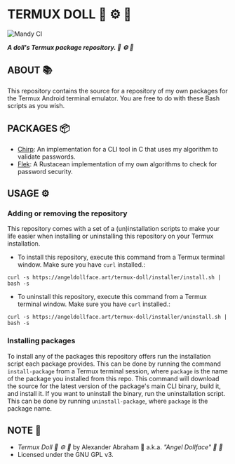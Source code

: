 # TERMUX DOLL :dolls: :gear: :iphone:

![Mandy CI](https://github.com/angeldollface/termux-doll/actions/workflows/main.yml/badge.svg)

***A doll's Termux package repository. :dolls: :gear: :iphone:***


## ABOUT :books:

This repository contains the source for a repository of my own packages for the Termux Android terminal emulator. You are free to do with these Bash scripts as you wish.

## PACKAGES :package:

- [Chirp](https://github.com/angeldollface/chirp): An implementation for a CLI tool in C that uses my algorithm to validate passwords.
- [Flek](https://github.com/angeldollface/flek): A Rustacean implementation of my own algorithms to check for password security.

## USAGE :gear:

### Adding or removing the repository

This repository comes with a set of a (un)installation scripts to make your life easier when installing or uninstalling this repository on your Termux installation.

- To install this repository, execute this command from a Termux terminal window. Make sure you have `curl` installed.:

```
curl -s https://angeldollface.art/termux-doll/installer/install.sh | bash -s
```

- To uninstall this repository, execute this command from a Termux terminal window. Make sure you have `curl` installed.:

```
curl -s https://angeldollface.art/termux-doll/installer/uninstall.sh | bash -s
```

### Installing packages

To install any of the packages this repository offers run the installation script each package provides. This can be done by running the command `install-package` from a Termux terminal session, where `package` is the name of the package you installed from this repo. This command will download the source for the latest version of the package's main CLI binary, build it, and install it. If you want to uninstall the binary, run the uninstallation script. This can be done by running `uninstall-package`, where `package` is the package name.


## NOTE :scroll:

- *Termux Doll :dolls: :gear: :iphone:* by Alexander Abraham :black_heart: a.k.a. *"Angel Dollface" :dolls: :ribbon:*
- Licensed under the GNU GPL v3.
